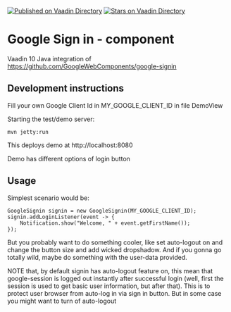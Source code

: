 [![Published on Vaadin  Directory](https://img.shields.io/badge/Vaadin%20Directory-published-00b4f0.svg)](https://vaadin.com/directory/component/google-sign-in-component)
[![Stars on Vaadin Directory](https://img.shields.io/vaadin-directory/star/google-sign-in-component.svg)](https://vaadin.com/directory/component/google-sign-in-component)

# Google Sign in - component

Vaadin 10 Java integration of https://github.com/GoogleWebComponents/google-signin

## Development instructions

Fill your own Google Client Id in MY_GOOGLE_CLIENT_ID in file DemoView

Starting the test/demo server:
```
mvn jetty:run
```

This deploys demo at http://localhost:8080

Demo has different options of login button

## Usage

Simplest scenario would be:

```
GoogleSignin signin = new GoogleSignin(MY_GOOGLE_CLIENT_ID);
signin.addLoginListener(event -> {
    Notification.show("Welcome, " + event.getFirstName());
});
```

But you probably want to do something cooler, like set auto-logout on and change the button size and add wicked dropshadow. And if you gonna go totally wild, maybe do something with the user-data provided.

NOTE that, by default signin has auto-logout feature on, this mean 
that google-session is logged out instantly after successful login
(well, first the session is used to get basic user information,
but after that). This is to protect user browser from auto-log in
via sign in button. But in some case you might want to turn of auto-logout


